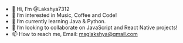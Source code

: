 - 👋 Hi, I’m @Lakshya7312
- 👀 I’m interested in Music, Coffee and Code!
- 🌱 I’m currently learning Java & Python.
- 💞️ I’m looking to collaborate on JavaScript and React Native projects!
- 📫 How to reach me, Email: msglakshya@gmail.com

<!---
Lakshya7312/Lakshya7312 is a ✨ special ✨ repository because its `README.md` (this file) appears on your GitHub profile.
You can click the Preview link to take a look at your changes.
--->
